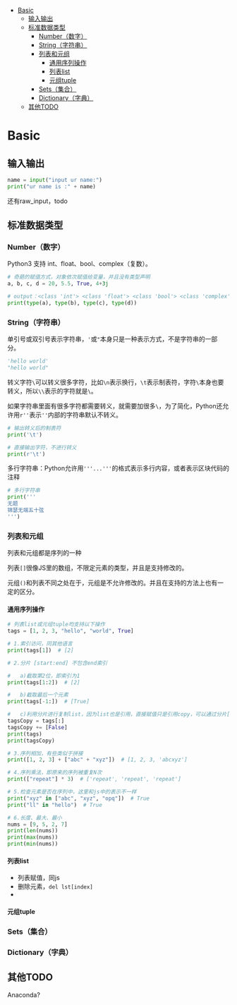 <!-- TOC -->

- [Basic](#basic)
    - [输入输出](#输入输出)
    - [标准数据类型](#标准数据类型)
        - [Number（数字）](#number数字)
        - [String（字符串）](#string字符串)
        - [列表和元组](#列表和元组)
            - [通用序列操作](#通用序列操作)
            - [列表list](#列表list)
            - [元组tuple](#元组tuple)
        - [Sets（集合）](#sets集合)
        - [Dictionary（字典）](#dictionary字典)
    - [其他TODO](#其他todo)

<!-- /TOC -->

<a id="markdown-basic" name="basic"></a>
# Basic

<a id="markdown-输入输出" name="输入输出"></a>
## 输入输出
```python
name = input("input ur name:")
print("ur name is :" + name)
```

还有raw_input，todo

<a id="markdown-标准数据类型" name="标准数据类型"></a>
## 标准数据类型

<a id="markdown-number数字" name="number数字"></a>
### Number（数字）
Python3 支持 int、float、bool、complex（复数）。

```python
# 奇葩的赋值方式，对象依次赋值给变量，并且没有类型声明
a, b, c, d = 20, 5.5, True, 4+3j

# output：<class 'int'> <class 'float'> <class 'bool'> <class 'complex'>
print(type(a), type(b), type(c), type(d))

```

<a id="markdown-string字符串" name="string字符串"></a>
### String（字符串）
单引号或双引号表示字符串，`'`或`"`本身只是一种表示方式，不是字符串的一部分。
```python
'hello world'
"hello world"
```

转义字符`\`可以转义很多字符，比如`\n`表示换行，`\t`表示制表符，字符`\`本身也要转义，所以`\\`表示的字符就是`\`。

如果字符串里面有很多字符都需要转义，就需要加很多`\`，为了简化，Python还允许用`r''`表示`''`内部的字符串默认不转义。

```python
# 输出转义后的制表符
print('\t')

# 直接输出字符，不进行转义
print(r'\t')
```

多行字符串：Python允许用`'''...'''`的格式表示多行内容，或者表示区块代码的注释

```python
# 多行字符串
print('''
无题
锦瑟无端五十弦
''')
```


<a id="markdown-列表和元组" name="列表和元组"></a>
### 列表和元组
列表和元组都是序列的一种

列表`[]`很像JS里的数组，不限定元素的类型，并且是支持修改的。

元组`()`和列表不同之处在于，元组是不允许修改的。并且在支持的方法上也有一定的区分。

<a id="markdown-通用序列操作" name="通用序列操作"></a>
#### 通用序列操作
```python
# 列表list或元组tuple均支持以下操作
tags = [1, 2, 3, "hello", "world", True]

# 1.索引访问，同其他语言
print(tags[1])  # [2]

# 2.分片 [start:end] 不包含end索引

#   a)截取第2位，即索引为1
print(tags[1:2])  # [2]

#   b)截取最后一个元素
print(tags[-1:])  # [True]

#   c)利用分片进行复制list，因为list也是引用，直接赋值只是引用copy，可以通过分片[:]达到深度复制
tagsCopy = tags[:]
tagsCopy += [False]
print(tags)
print(tagsCopy)

# 3.序列相加，有些类似于拼接
print([1, 2, 3] + ["abc" + "xyz"])  # [1, 2, 3, 'abcxyz']

# 4.序列乘法，即原来的序列被重复N次
print(["repeat"] * 3)  # ['repeat', 'repeat', 'repeat']

# 5.检查元素是否在序列中，这里和js中的表示不一样
print("xyz" in ["abc", "xyz", "opq"])  # True
print("ll" in "hello")  # True

# 6.长度、最大、最小
nums = [9, 5, 2, 7]
print(len(nums))
print(max(nums))
print(min(nums))
```

<a id="markdown-列表list" name="列表list"></a>
#### 列表list
- 列表赋值，同js
- 删除元素，`del lst[index]`
- 

<a id="markdown-元组tuple" name="元组tuple"></a>
#### 元组tuple

<a id="markdown-sets集合" name="sets集合"></a>
### Sets（集合）

<a id="markdown-dictionary字典" name="dictionary字典"></a>
### Dictionary（字典）




<a id="markdown-其他todo" name="其他todo"></a>
## 其他TODO

Anaconda?